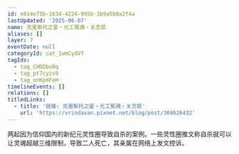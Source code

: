 ```yaml
---
id: e814e75b-1634-4224-995b-3b9a5b0a2f4a
lastUpdated: '2025-06-07'
name: 克里斯托之星・光工冤魂・关念慈
aliases: []
layer: 7
eventDate: null
categoryId: cat_1wmCydV7
tagIds:
  - tag_CHDDbu9q
  - tag_pt7cyzs9
  - tag_onKpmFeH
timelineEvents: []
relations: []
titledLinks:
  - title: '链接: 克里斯托之星・光工冤魂・关念慈'
    url: 'https://vrindavan.pixnet.net/blog/post/304626432'
---
```

两起因为信仰国内的新纪元灵性圈导致自杀的案例。一些灵性圈推文称自杀就可以让灵魂超越三维限制，导致二人死亡，其亲属在网络上发文控诉。
